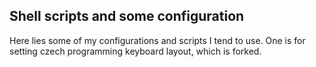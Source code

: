 ## Shell scripts and some configuration

Here lies some of my configurations and scripts I tend to use. One is for setting czech programming keyboard layout, which is forked.
